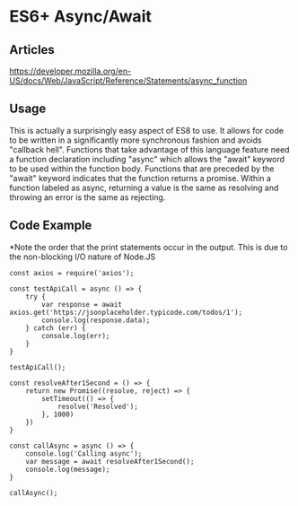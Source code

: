 # ES6+ Async/Await

## Articles

https://developer.mozilla.org/en-US/docs/Web/JavaScript/Reference/Statements/async_function

## Usage

This is actually a surprisingly easy aspect of ES8 to use. It allows for code to be written in a significantly more synchronous fashion and avoids "callback hell". Functions that take advantage of this language feature need a function declaration including "async" which allows the "await" keyword to be used within the function body. Functions that are preceded by the "await" keyword indicates that the function returns a promise. Within a function labeled as async, returning a value is the same as resolving and throwing an error is the same as rejecting. 

## Code Example

*Note the order that the print statements occur in the output. This is due to the non-blocking I/O nature of Node.JS

```
const axios = require('axios');

const testApiCall = async () => {
    try {
        var response = await axios.get('https://jsonplaceholder.typicode.com/todos/1');
        console.log(response.data);
    } catch (err) {
        console.log(err);
    }
}

testApiCall();

const resolveAfter1Second = () => {
    return new Promise((resolve, reject) => {
        setTimeout(() => {
            resolve('Resolved');
        }, 1000)
    })
}

const callAsync = async () => {
    console.log('Calling async');
    var message = await resolveAfter1Second();
    console.log(message);
}

callAsync(); 
```
